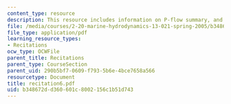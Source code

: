 ```yaml
---
content_type: resource
description: This resource includes information on P-flow summary, and added mass.
file: /media/courses/2-20-marine-hydrodynamics-13-021-spring-2005/b348672dd360601c8002156c1b51d743_recitation6.pdf
file_type: application/pdf
learning_resource_types:
- Recitations
ocw_type: OCWFile
parent_title: Recitations
parent_type: CourseSection
parent_uid: 290b5bf7-0609-f793-5b6e-4bce7658a566
resourcetype: Document
title: recitation6.pdf
uid: b348672d-d360-601c-8002-156c1b51d743
---
```

